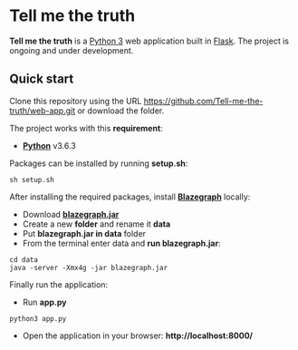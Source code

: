# Tell me the truth

**Tell me the truth** is a [Python 3](https://www.python.org/downloads/) web application built in [Flask](https://flask.palletsprojects.com/en/2.3.x/). 
The project is ongoing and under development.

## Quick start

Clone this repository using the URL https://github.com/Tell-me-the-truth/web-app.git
or download the folder.

The project works with this **requirement**:

- [**Python**](https://www.python.org/downloads/) v3.6.3

Packages can be installed by running **setup.sh**:
```
sh setup.sh
```

After installing the required packages, install [**Blazegraph**](https://blazegraph.com/) locally:

- Download [**blazegraph.jar**](https://github.com/blazegraph/database/releases/tag/BLAZEGRAPH_2_1_6_RC)
- Create a new **folder** and rename it **data**
- Put **blazegraph.jar in data** folder
- From the terminal enter data and **run blazegraph.jar**:
```
cd data
java -server -Xmx4g -jar blazegraph.jar
```

Finally run the application:
- Run **app.py**
```
python3 app.py
```
- Open the application in your browser: **http://localhost:8000/**

